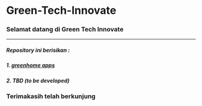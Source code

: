 # Green-Tech-Innovate
### Selamat datang di Green Tech Innovate
---
##### Repository ini berisikan :
##### 1. [greenhome apps](https://github.com/doni-wahyudi/Green-Tech-Innovate/tree/greenhome)
##### 2. TBD (to be developed)


### Terimakasih telah berkunjung

